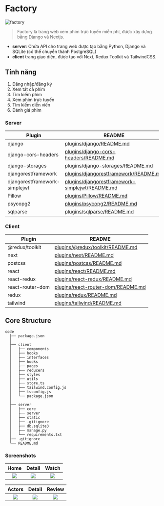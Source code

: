 # Factory
![factory](https://github.com/Ren0503/factory-py-movie/blob/master/server/static/screenshots/header.png)

> Factory là trang web xem phim trực tuyến miễn phí, được xây dựng bằng Django và Nextjs.
- **server**: Chứa API cho trang web được tạo bằng Python, Django và SQLite (có thể chuyển thành PostgreSQL)
- **client** trang giao diện, được tạo với Next, Redux Toolkit và TailwindCSS.

## Tính năng

1. Đăng nhập/đăng ký
2. Xem tất cả phim
3. Tìm kiếm phim
4. Xem phim trực tuyến
5. Tìm kiếm diễn viên
6. Đánh giá phim

### Server

| Plugin | README |
| ------ | ------ |
| django | [plugins/django/README.md](https://github.com/django/django/blob/main/README.rstb/master/README.md) |
| django-cors-headers | [plugins/django-cors-headers/README.md](https://github.com/adamchainz/django-cors-headers) |
| django-storages | [plugins/django-storages/README.md](https://github.com/jschneier/django-storages/blob/master/README.rst)|
| djangorestframework | [plugins/djangorestframework/README.md](https://github.com/encode/django-rest-framework/blob/master/README.md) |
| djangorestframework-simplejwt | [plugins/djangorestframework-simplejwt/README.md](https://github.com/jazzband/djangorestframework-simplejwt/blob/master/README.rst) |
| Pillow | [plugins/Pillow/README.md](https://github.com/python-pillow/Pillow/blob/main/README.mdmd) |
| psycopg2 | [plugins/psycopg2/README.md](https://github.com/psycopg/psycopg2) |
| sqlparse | [plugins/sqlparse/README.md](https://github.com/andialbrecht/sqlparse/blob/master/README.rst) |

### Client

| Plugin | README |
| ------ | ------ |
| @redux/toolkit | [plugins/@redux/toolkit/README.md](https://github.com/reduxjs/redux-toolkit) |
| next | [plugins/next/README.md](https://github.com/vercel/next.js/blob/canary/packages/next/README.md) |
| postcss | [plugins/postcss/README.md](https://github.com/postcss/postcss/blob/main/README.md)|
| react | [plugins/react/README.md](https://github.com/facebook/react/blob/master/README.md) |
| react-redux | [plugins/react-redux/README.md](https://github.com/reduxjs/react-redux) |
| react-router-dom | [plugins/react-router-dom/README.md](https://github.com/ReactTraining/react-router/blob/master/README.md) |
| redux | [plugins/redux/README.md](https://github.com/reduxjs/redux)|
| tailwind | [plugins/tailwind/README.md](https://github.com/styled-components/styled-components/blob/main/README.md)|


## Core Structure
    code
      ├── package.json
      │
      ├── client
      │   ├── components
      │   ├── hooks
      │   ├── interfaces
      │   ├── hooks
      │   ├── pages
      │   ├── reducers
      │   ├── styles
      │   ├── utils
      │   ├── store.ts
      │   ├── tailwind.config.js
      │   ├── tsconfig.js
      │   └── package.json
      │
      ├── server 
      │   ├── core
      │   ├── server
      │   ├── static
      │   ├── .gitignore
      │   ├── db.sqlite3
      │   ├── manage.py
      │   └── requirements.txt
      ├── .gitignore
      └── README.md


### Screenshots

|                                        Home                                        |                                        Detail                                        |                                        Watch                                        |
| :--------------------------------------------------------------------------------: | :------------------------------------------------------------------------------------: | :-----------------------------------------------------------------------------------: |
| ![](https://github.com/Ren0503/factory-py-movie/blob/master/server/static/screenshots/home.png) | ![](https://github.com/Ren0503/factory-py-movie/blob/master/server/static/screenshots/detail.png) | ![](https://github.com/Ren0503/factory-py-movie/blob/master/server/static/screenshots/watch.png) |

|                                        Actors                                        |                                        Detail                                        |                                        Review                                        |
| :--------------------------------------------------------------------------------: | :------------------------------------------------------------------------------------: | :-----------------------------------------------------------------------------------: |
| ![](https://github.com/Ren0503/factory-py-movie/blob/master/server/static/screenshots/actors.png) | ![](https://github.com/Ren0503/factory-py-movie/blob/master/server/static/screenshots/actor_detail.png) | ![](https://github.com/Ren0503/factory-py-movie/blob/master/server/static/screenshots/review.png) |